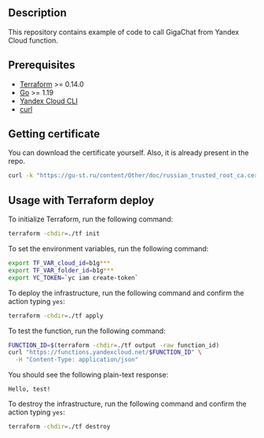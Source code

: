 ## Description

This repository contains example of code to call GigaChat from Yandex Cloud function. 

## Prerequisites

* [Terraform](https://www.terraform.io/downloads.html) >= 0.14.0
* [Go](https://golang.org/doc/install) >= 1.19
* [Yandex Cloud CLI](https://cloud.yandex.ru/docs/cli/quickstart)
* [curl](https://curl.se/download.html)

## Getting certificate

You can download the certificate yourself. Also, it is already present in the repo.

```bash
curl -k "https://gu-st.ru/content/Other/doc/russian_trusted_root_ca.cer" -w "\n" > function/russian_trusted_root_ca.cer
```

## Usage with Terraform deploy

To initialize Terraform, run the following command:

```bash
terraform -chdir=./tf init
```

To set the environment variables, run the following command:

```bash
export TF_VAR_cloud_id=b1g***
export TF_VAR_folder_id=b1g***
export YC_TOKEN=`yc iam create-token`
```

To deploy the infrastructure, run the following command and confirm the action typing `yes`:

```bash
terraform -chdir=./tf apply
```

To test the function, run the following command:

```bash
FUNCTION_ID=$(terraform -chdir=./tf output -raw function_id)
curl "https://functions.yandexcloud.net/$FUNCTION_ID" \
  -H "Content-Type: application/json"
```

You should see the following plain-text response:

```
Hello, test!
```

To destroy the infrastructure, run the following command and confirm the action typing `yes`:

```bash
terraform -chdir=./tf destroy
```